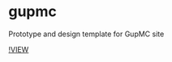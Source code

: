 gupmc
=====

Prototype and design template for GupMC site

[!VIEW](https://raw.githubusercontent.com/Rasarts/gupmc/master/preview.jpg)
